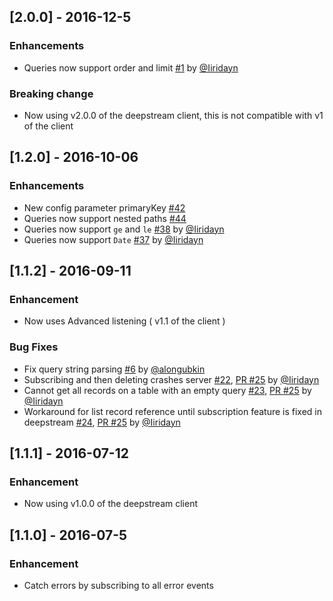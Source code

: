 ## [2.0.0] - 2016-12-5

### Enhancements
- Queries now support order and limit [#1](https://github.com/deepstreamIO/deepstream.io-provider-search-rethinkdb/issues/1) by [@Iiridayn](https://github.com/Iiridayn)

### Breaking change
- Now using v2.0.0 of the deepstream client, this is not compatible with v1 of the client

## [1.2.0] - 2016-10-06

### Enhancements
- New config parameter primaryKey [#42](https://github.com/deepstreamIO/deepstream.io-provider-search-rethinkdb/issues/42)
- Queries now support nested paths [#44](https://github.com/deepstreamIO/deepstream.io-provider-search-rethinkdb/issues/44)
- Queries now support `ge` and `le` [#38](https://github.com/deepstreamIO/deepstream.io-provider-search-rethinkdb/issues/38) by [@Iiridayn](https://github.com/Iiridayn)
- Queries now support `Date` [#37](https://github.com/deepstreamIO/deepstream.io-provider-search-rethinkdb/issues/37) by [@Iiridayn](https://github.com/Iiridayn)

## [1.1.2] - 2016-09-11

### Enhancement

- Now uses Advanced listening ( v1.1 of the client )

### Bug Fixes

- Fix query string parsing [#6](https://github.com/deepstreamIO/deepstream.io-provider-search-rethinkdb/pull/6) by [@alongubkin](https://github.com/alongubkin)
- Subscribing and then deleting crashes server [#22](https://github.com/deepstreamIO/deepstream.io-provider-search-rethinkdb/issue/22), [PR #25](https://github.com/deepstreamIO/deepstream.io-provider-search-rethinkdb/pull/25) by [@Iiridayn](https://github.com/Iiridayn)
- Cannot get all records on a table with an empty query [#23](https://github.com/deepstreamIO/deepstream.io-provider-search-rethinkdb/issue/23), [PR #25](https://github.com/deepstreamIO/deepstream.io-provider-search-rethinkdb/pull/25) by [@Iiridayn](https://github.com/Iiridayn)
- Workaround for list record reference until subscription feature is fixed in deepstream [#24](https://github.com/deepstreamIO/deepstream.io-provider-search-rethinkdb/issue/24), [PR #25](https://github.com/deepstreamIO/deepstream.io-provider-search-rethinkdb/pull/25) by [@Iiridayn](https://github.com/Iiridayn)

## [1.1.1] - 2016-07-12

### Enhancement

- Now using v1.0.0 of the deepstream client

## [1.1.0] - 2016-07-5

### Enhancement

- Catch errors by subscribing to all error events
